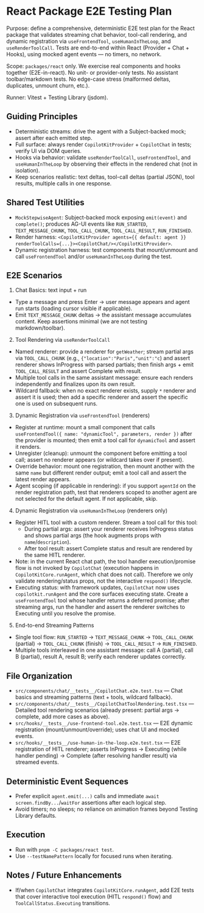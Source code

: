 # React Package E2E Testing Plan

Purpose: define a comprehensive, deterministic E2E test plan for the React package that validates streaming chat behavior, tool-call rendering, and dynamic registration via `useFrontendTool`, `useHumanInTheLoop`, and `useRenderToolCall`. Tests are end-to-end within React (Provider + Chat + Hooks), using mocked agent events — no timers, no network.

Scope: `packages/react` only. We exercise real components and hooks together (E2E-in-react). No unit- or provider-only tests. No assistant toolbar/markdown tests. No edge-case stress (malformed deltas, duplicates, unmount churn, etc.).

Runner: Vitest + Testing Library (jsdom).


## Guiding Principles

- Deterministic streams: drive the agent with a Subject-backed mock; assert after each emitted step.
- Full surface: always render `CopilotKitProvider` + `CopilotChat` in tests; verify UI via DOM queries.
- Hooks via behavior: validate `useRenderToolCall`, `useFrontendTool`, and `useHumanInTheLoop` by observing their effects in the rendered chat (not in isolation).
- Keep scenarios realistic: text deltas, tool-call deltas (partial JSON), tool results, multiple calls in one response.


## Shared Test Utilities

- `MockStepwiseAgent`: Subject-backed mock exposing `emit(event)` and `complete()`; produces AG-UI events like `RUN_STARTED`, `TEXT_MESSAGE_CHUNK`, `TOOL_CALL_CHUNK`, `TOOL_CALL_RESULT`, `RUN_FINISHED`.
- Render harness: `<CopilotKitProvider agents={{ default: agent }} renderToolCalls={...}><CopilotChat/></CopilotKitProvider>`.
- Dynamic registration harness: test components that mount/unmount and call `useFrontendTool` and/or `useHumanInTheLoop` during the test.


## E2E Scenarios

1) Chat Basics: text input + run
- Type a message and press Enter → user message appears and agent run starts (loading cursor visible if applicable).
- Emit `TEXT_MESSAGE_CHUNK` deltas → the assistant message accumulates content. Keep assertions minimal (we are not testing markdown/toolbar).

2) Tool Rendering via `useRenderToolCall`
- Named renderer: provide a renderer for `getWeather`; stream partial args via `TOOL_CALL_CHUNK` (e.g., `{"location":"Paris","unit":"c`) and assert renderer shows InProgress with parsed partials; then finish args + emit `TOOL_CALL_RESULT` and assert Complete with result.
- Multiple tool calls in the same assistant message: ensure each renders independently and finalizes upon its own result.
- Wildcard fallback: when no exact renderer exists, supply `*` renderer and assert it is used; then add a specific renderer and assert the specific one is used on subsequent runs.

3) Dynamic Registration via `useFrontendTool` (renderers)
- Register at runtime: mount a small component that calls `useFrontendTool({ name: "dynamicTool", parameters, render })` after the provider is mounted; then emit a tool call for `dynamicTool` and assert it renders.
- Unregister (cleanup): unmount the component before emitting a tool call; assert no renderer appears (or wildcard takes over if present).
- Override behavior: mount one registration, then mount another with the same `name` but different render output; emit a tool call and assert the latest render appears.
- Agent scoping (if applicable in rendering): if you support `agentId` on the render registration path, test that renderers scoped to another agent are not selected for the default agent. If not applicable, skip.

4) Dynamic Registration via `useHumanInTheLoop` (renderers only)
- Register HITL tool with a custom renderer. Stream a tool call for this tool:
  - During partial args: assert your renderer receives InProgress status and shows partial args (the hook augments props with `name`/`description`).
  - After tool result: assert Complete status and result are rendered by the same HITL renderer.
- Note: in the current React chat path, the tool handler execution/promise flow is not invoked by `CopilotChat` (execution happens in `CopilotKitCore.runAgent`, which chat does not call). Therefore we only validate rendering/status props, not the interactive `respond()` lifecycle.
 - Executing status: with framework updates, `CopilotChat` now uses `copilotkit.runAgent` and the core surfaces executing state. Create a `useFrontendTool` tool whose handler returns a deferred promise; after streaming args, run the handler and assert the renderer switches to Executing until you resolve the promise.

5) End-to-end Streaming Patterns
- Single tool flow: `RUN_STARTED` → `TEXT_MESSAGE_CHUNK` → `TOOL_CALL_CHUNK` (partial) → `TOOL_CALL_CHUNK` (finish) → `TOOL_CALL_RESULT` → `RUN_FINISHED`.
- Multiple tools interleaved in one assistant message: call A (partial), call B (partial), result A, result B; verify each renderer updates correctly.


## File Organization

- `src/components/chat/__tests__/CopilotChat.e2e.test.tsx` — Chat basics and streaming patterns (text + tools, wildcard fallback).
- `src/components/chat/__tests__/CopilotChatToolRendering.test.tsx` — Detailed tool rendering scenarios (already present: partial args → complete, add more cases as above).
- `src/hooks/__tests__/use-frontend-tool.e2e.test.tsx` — E2E dynamic registration (mount/unmount/override); uses chat UI and mocked events.
- `src/hooks/__tests__/use-human-in-the-loop.e2e.test.tsx` — E2E registration of HITL renderer; asserts InProgress → Executing (while handler pending) → Complete (after resolving handler result) via streamed events.


## Deterministic Event Sequences

- Prefer explicit `agent.emit(...)` calls and immediate `await screen.findBy...`/`waitFor` assertions after each logical step.
- Avoid timers; no sleeps; no reliance on animation frames beyond Testing Library defaults.


## Execution

- Run with `pnpm -C packages/react test`.
- Use `--testNamePattern` locally for focused runs when iterating.


## Notes / Future Enhancements

- If/when `CopilotChat` integrates `CopilotKitCore.runAgent`, add E2E tests that cover interactive tool execution (HITL `respond()` flow) and `ToolCallStatus.Executing` transitions.
